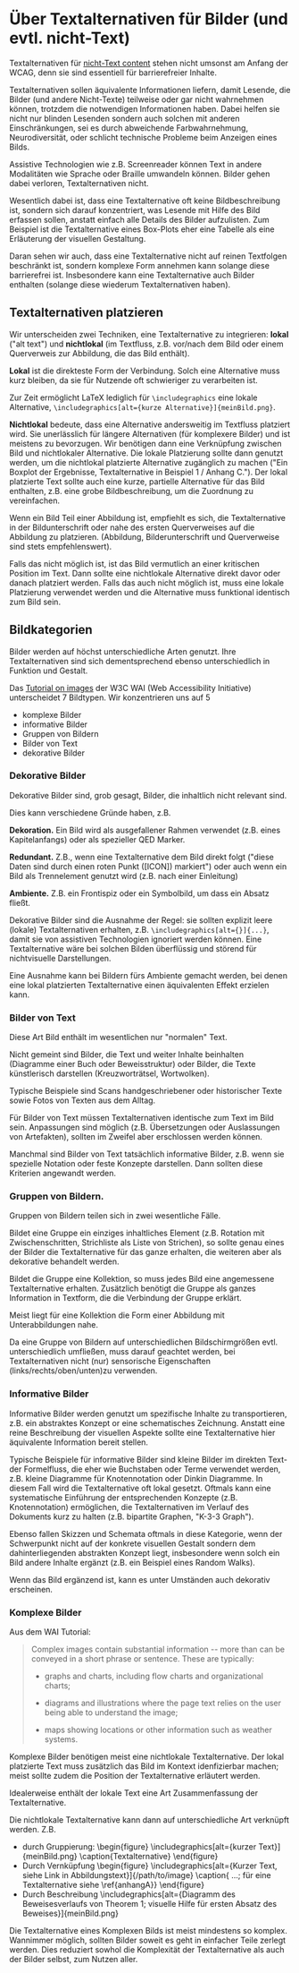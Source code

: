 # Über Textalternativen für Bilder (und evtl. nicht-Text)

Textalternativen für [nicht-Text
content](https://www.w3.org/TR/WCAG22/#dfn-non-text-content) stehen nicht umsonst am Anfang der WCAG, denn sie sind essentiell für barrierefreier Inhalte.

Textalternativen sollen äquivalente Informationen liefern, damit Lesende, die Bilder (und andere Nicht-Texte) teilweise oder gar nicht wahrnehmen können, trotzdem die notwendigen Informationen haben. Dabei helfen sie nicht nur blinden Lesenden sondern auch solchen mit anderen Einschränkungen, sei es durch abweichende Farbwahrnehmung, Neurodiversität, oder schlicht technische Probleme beim Anzeigen eines Bilds.

Assistive Technologien wie z.B. Screenreader können Text in andere Modalitäten wie Sprache oder Braille umwandeln können. Bilder gehen dabei verloren, Textalternativen nicht.

Wesentlich dabei ist, dass eine Textalternative oft keine Bildbeschreibung ist, sondern sich darauf konzentriert, was Lesende mit Hilfe des Bild erfassen sollen, anstatt einfach alle Details des Bilder aufzulisten. Zum Beispiel ist die Textalternative eines Box-Plots eher eine Tabelle als eine Erläuterung der visuellen Gestaltung.

Daran sehen wir auch, dass eine Textalternative nicht auf reinen Textfolgen beschränkt ist, sondern komplexe Form annehmen kann solange diese barrierefrei ist. Insbesondere kann eine Textalternative auch Bilder enthalten (solange diese wiederum Textalternativen haben).

## Textalternativen platzieren

Wir unterscheiden zwei Techniken, eine Textalternative zu integrieren: **lokal** ("alt text") und **nichtlokal** (im Textfluss, z.B. vor/nach dem Bild oder einem Querverweis zur Abbildung, die das Bild enthält).

**Lokal** ist die direkteste Form der Verbindung. Solch eine Alternative muss kurz bleiben, da sie für Nutzende oft schwieriger zu verarbeiten ist.

Zur Zeit ermöglicht LaTeX lediglich für `\includegraphics` eine lokale Alternative, `\includegraphics[alt={kurze Alternative}]{meinBild.png}`.

**Nichtlokal** bedeute, dass eine Alternative andersweitig im Textfluss platziert wird. Sie unerlässlich für längere Alternativen (für komplexere Bilder) und ist meistens zu bevorzugen. Wir benötigen dann eine Verknüpfung zwischen Bild und nichtlokaler Alternative. Die lokale Platzierung sollte dann genutzt werden, um die nichtlokal platzierte Alternative zugänglich zu machen ("Ein Boxplot der Ergebnisse, Textalternative in Beispiel 1 / Anhang C."). Der lokal platzierte Text sollte auch eine kurze, partielle Alternative für das Bild enthalten, z.B. eine grobe Bildbeschreibung, um die Zuordnung zu vereinfachen.

Wenn ein Bild Teil einer Abbildung ist, empfiehlt es sich, die Textalternative in der Bildunterschrift oder nahe des ersten Querverweises auf die Abbildung zu platzieren. (Abbildung, Bilderunterschrift und Querverweise sind stets empfehlenswert).

Falls das nicht möglich ist, ist das Bild vermutlich an einer kritischen Position im Text. Dann sollte eine nichtlokale Alternative direkt davor oder danach platziert werden. Falls das auch nicht möglich ist, muss eine lokale Platzierung verwendet werden und die Alternative muss funktional identisch zum Bild sein.

## Bildkategorien

Bilder werden auf höchst unterschiedliche Arten genutzt. Ihre Textalternativen sind sich dementsprechend ebenso unterschiedlich in Funktion und Gestalt.

Das [Tutorial on images](https://www.w3.org/WAI/tutorials/images/) der W3C WAI (Web Accessibility Initiative) unterscheidet 7 Bildtypen. Wir konzentrieren uns auf 5

- komplexe Bilder
- informative Bilder
- Gruppen von Bildern
- Bilder von Text
- dekorative Bilder

### Dekorative Bilder

Dekorative Bilder sind, grob gesagt, Bilder, die inhaltlich nicht relevant sind.

Dies kann verschiedene Gründe haben, z.B.

**Dekoration.** Ein Bild wird als ausgefallener Rahmen verwendet (z.B. eines Kapitelanfangs) oder als spezieller QED Marker.

**Redundant.** Z.B., wenn eine Textalternative dem Bild direkt folgt ("diese Daten sind durch einen roten Punkt ([ICON]) markiert") oder auch wenn ein Bild als Trennelement genutzt wird (z.B. nach einer Einleitung)

**Ambiente.** Z.B. ein Frontispiz oder ein Symbolbild, um dass ein Absatz fließt.

Dekorative Bilder sind die Ausnahme der Regel: sie sollten explizit leere (lokale) Textalternativen erhalten, z.B. `\includegraphics[alt={}]{...}`, damit sie von assistiven Technologien ignoriert werden können. Eine Textalternative wäre bei solchen Bilden überflüssig und störend für nichtvisuelle Darstellungen.

Eine Ausnahme kann bei Bildern fürs Ambiente gemacht werden, bei denen eine lokal platzierten Textalternative einen äquivalenten Effekt erzielen kann.

### Bilder von Text

Diese Art Bild enthält im wesentlichen nur "normalen" Text.

Nicht gemeint sind Bilder, die Text und weiter Inhalte beinhalten (Diagramme einer Buch oder Beweisstruktur) oder Bilder, die Texte künstlerisch darstellen (Kreuzworträtsel, Wortwolken).

Typische Beispiele sind Scans handgeschriebener oder historischer Texte sowie Fotos von Texten aus dem Alltag.

Für Bilder von Text müssen Textalternativen identische zum Text im Bild sein. Anpassungen sind möglich (z.B. Übersetzungen oder Auslassungen von Artefakten), sollten im Zweifel aber erschlossen werden können.

Manchmal sind Bilder von Text tatsächlich informative Bilder, z.B. wenn sie spezielle Notation oder feste Konzepte darstellen. Dann sollten diese Kriterien angewandt werden.

### Gruppen von Bildern.

Gruppen von Bildern teilen sich in zwei wesentliche Fälle.

Bildet eine Gruppe ein einziges inhaltliches Element (z.B. Rotation mit Zwischenschritten, Strichliste als Liste von Strichen), so sollte genau eines der Bilder die Textalternative für das ganze erhalten, die weiteren aber als dekorative behandelt werden.

Bildet die Gruppe eine Kollektion, so muss jedes Bild eine angemessene Textalternative erhalten. Zusätzlich benötigt die Gruppe als ganzes Information in Textform, die die Verbindung der Gruppe erklärt.

Meist liegt für eine Kollektion die Form einer Abbildung mit Unterabbildungen nahe.

Da eine Gruppe von Bildern auf unterschiedlichen Bildschirmgrößen evtl. unterschiedlich umfließen, muss darauf geachtet werden, bei Textalternativen nicht (nur) sensorische Eigenschaften (links/rechts/oben/unten)zu verwenden.

### Informative Bilder

Informative Bilder werden genutzt um spezifische Inhalte zu transportieren, z.B. ein abstraktes Konzept or eine schematisches Zeichnung. Anstatt eine reine Beschreibung der visuellen Aspekte sollte eine Textalternative hier äquivalente Information bereit stellen.

Typische Beispiele für informative Bilder sind kleine Bilder im direkten Text- der Formelfluss, die eher wie Buchstaben oder Terme verwendet werden, z.B. kleine Diagramme für Knotennotation oder Dinkin Diagramme. In diesem Fall wird die Textalternative oft lokal gesetzt. Oftmals kann eine systematische Einführung der entsprechenden Konzepte (z.B. Knotennotation) ermöglichen, die Textalternativen im Verlauf des Dokuments kurz zu halten (z.B. bipartite Graphen, "K-3-3 Graph").

Ebenso fallen Skizzen und Schemata oftmals in diese Kategorie, wenn der Schwerpunkt nicht auf der konkrete visuellen Gestalt sondern dem dahinterliegenden abstrakten Konzept liegt, insbesondere wenn solch ein Bild andere Inhalte ergänzt (z.B. ein Beispiel eines Random Walks).

Wenn das Bild ergänzend ist, kann es unter Umständen auch dekorativ erscheinen.

### Komplexe Bilder

Aus dem WAI Tutorial:

> Complex images contain substantial information -- more than can be
> conveyed in a short phrase or sentence. These are typically:
>
> - graphs and charts, including flow charts and organizational
>   charts;
>
> - diagrams and illustrations where the page text relies on the user
>   being able to understand the image;
>
> - maps showing locations or other information such as weather
>   systems.

Komplexe Bilder benötigen meist eine nichtlokale Textalternative. Der lokal platzierte Text muss zusätzlich das Bild im Kontext idenfizierbar machen; meist sollte zudem die Position der Textalternative erläutert werden.

Idealerweise enthält der lokale Text eine Art Zusammenfassung der Textalternative.

Die nichtlokale Textalternative kann dann auf unterschiedliche Art verknüpft werden. Z.B.

- durch Gruppierung:
  \begin{figure}
  \includegraphics[alt={kurzer Text}]{meinBild.png}
  \caption{Textalternative}
  \end{figure}
- Durch Vernküpfung
  \begin{figure}
  \includegraphics[alt={Kurzer Text, siehe Link in Abbildungstext}]{/path/to/image}
  \caption{ ...; für eine Textalternative siehe \ref{anhangA}}
  \end{figure}
- Durch Beschreibung
  \includegraphics[alt={Diagramm des Beweisesverlaufs von Theorem 1; visuelle Hilfe für ersten Absatz des Beweises}]{meinBild.png}

Die Textalternative eines Komplexen Bilds ist meist mindestens so komplex. Wannimmer möglich, sollten Bilder soweit es geht in einfacher Teile zerlegt werden. Dies reduziert sowhol die Komplexität der Textalternative als auch der Bilder selbst, zum Nutzen aller.

